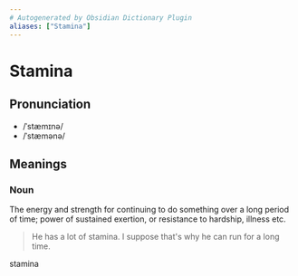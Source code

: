 ```yaml
---
# Autogenerated by Obsidian Dictionary Plugin
aliases: ["Stamina"]
---
```


# Stamina

## Pronunciation

- /ˈstæmɪnə/
- /ˈstæmənə/

## Meanings

### Noun

The energy and strength for continuing to do something over a long period of time; power of sustained exertion, or resistance to hardship, illness etc.

> He has a lot of stamina. I suppose that's why he can run for a long time.




stamina